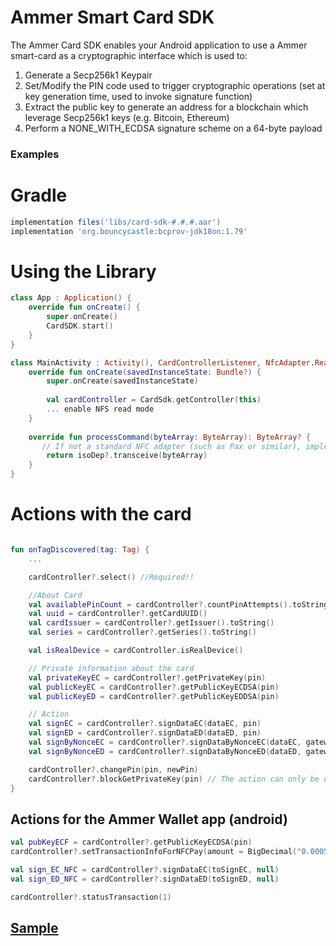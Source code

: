 # Ammer Smart Card SDK

The Ammer Card SDK enables your Android application to use a Ammer smart-card as a cryptographic interface which is used to:

1. Generate a Secp256k1 Keypair
2. Set/Modify the PIN code used to trigger cryptographic operations (set at key generation time, used to invoke signature function)
3. Extract the public key to generate an address for a blockchain which leverage Secp256k1 keys (e.g. Bitcoin, Ethereum)
4. Perform a NONE_WITH_ECDSA signature scheme on a 64-byte payload

### Examples

# Gradle

```Groovy
implementation files('libs/card-sdk-#.#.#.aar')
implementation 'org.bouncycastle:bcprov-jdk18on:1.79'
```

# Using the Library

```kotlin
class App : Application() {
    override fun onCreate() {
        super.onCreate()
        CardSDK.start()
    }
}
```

```kotlin
class MainActivity : Activity(), CardControllerListener, NfcAdapter.ReaderCallback {
    override fun onCreate(savedInstanceState: Bundle?) {
        super.onCreate(savedInstanceState)
        
        val cardController = CardSdk.getController(this)
        ... enable NFS read mode
    }
    
    override fun processCommand(byteArray: ByteArray): ByteArray? {
       // If not a standard NFC adapter (such as Pax or similar), implement your solution
        return isoDep?.transceive(byteArray)
    }
}

```

# Actions with the card

```kotlin

fun onTagDiscovered(tag: Tag) {
    ...

    cardController?.select() //Required!!

    //About Card
    val availablePinCount = cardController?.countPinAttempts().toString()
    val uuid = cardController?.getCardUUID()
    val cardIssuer = cardController?.getIssuer().toString()
    val series = cardController?.getSeries().toString()

    val isRealDevice = cardController.isRealDevice()

    // Private information about the card
    val privateKeyEC = cardController?.getPrivateKey(pin)
    val publicKeyEC = cardController?.getPublicKeyECDSA(pin)
    val publicKeyED = cardController?.getPublicKeyEDDSA(pin)

    // Action
    val signEC = cardController?.signDataEC(dataEC, pin)
    val signED = cardController?.signDataED(dataED, pin)
    val signByNonceEC = cardController?.signDataByNonceEC(dataEC, gatewaySignature)
    val signByNonceED = cardController?.signDataByNonceED(dataED, gatewaySignatureED)

    cardController?.changePin(pin, newPin)
    cardController?.blockGetPrivateKey(pin) // The action can only be used once for a card
}
```

## Actions for the Ammer Wallet app (android)
```kotlin
val pubKeyECF = cardController?.getPublicKeyECDSA(pin)
cardController?.setTransactionInfoForNFCPay(amount = BigDecimal("0.0005"), assetId = "USDT", orderID = UUID.randomUUID(), isEDKey = false)

val sign_EC_NFC = cardController?.signDataEC(toSignEC, null)
val sign_ED_NFC = cardController?.signDataED(toSignED, null)

cardController?.statusTransaction(1)
```

## [Sample](https://github.com/Ammer-Tech/AmmerCardSDK-Android/blob/master/sample/src/main/java/com/example/sample/MainActivity.kt)